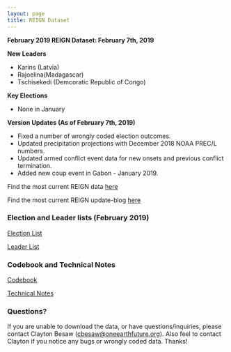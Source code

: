 ```yaml
---
layout: page
title: REIGN Dataset
---
```

**February 2019 REIGN Dataset: February 7th, 2019**

**New Leaders**
  * Karins (Latvia)
  * Rajoelina(Madagascar)
  * Tschisekedi (Demcoratic Republic of Congo)
  
**Key Elections**
  * None in January
  
**Version Updates (As of February 7th, 2019)**
  * Fixed a number of wrongly coded election outcomes.
  * Updated precipitation projections with December 2018 NOAA PREC/L numbers.
  * Updated armed conflict event data for new onsets and previous conflict termination. 
  * Added new coup event in Gabon - January 2019. 


Find the most current REIGN data [here](https://cdn.rawgit.com/OEFDataScience/REIGN.github.io/gh-pages/data_sets/REIGN_2019_2.csv) 

Find the most current REIGN update-blog [here](https://oefresearch.org/news/international-elections-and-leaders)

### Election and Leader lists (February 2019)

[Election List](https://www.dl.dropboxusercontent.com/s/2ghyhtlykh6kmf5/electionlist_2_19.csv?dl=0)

[Leader List](https://www.dl.dropboxusercontent.com/s/mxf4ta7tpmhkwxi/leaderlist_2_19.csv?dl=0)

### Codebook and Technical Notes

[Codebook](https://cdn.rawgit.com/OEFDataScience/REIGN.github.io/gh-pages/documents/reign_codebook.pdf)

[Technical Notes](https://cdn.rawgit.com/OEFDataScience/REIGN.github.io/gh-pages/documents/reign_notes.pdf)


### Questions?

If you are unable to download the data, or have questions/inquiries, please contact Clayton Besaw (<cbesaw@oneearthfuture.org>). Also feel to contact Clayton if you notice any bugs or wrongly coded data. Thanks!

